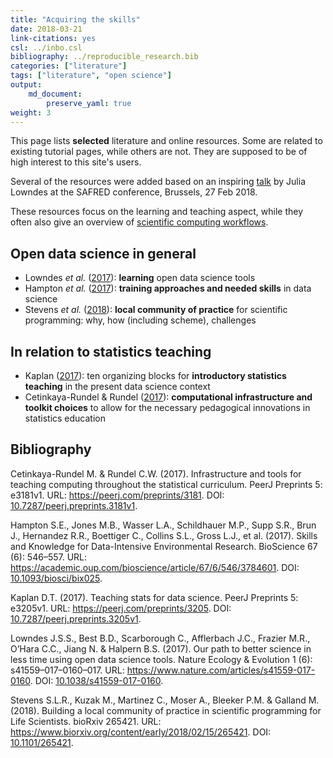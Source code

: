 ```yaml
---
title: "Acquiring the skills"
date: 2018-03-21
link-citations: yes
csl: ../inbo.csl
bibliography: ../reproducible_research.bib
categories: ["literature"]
tags: ["literature", "open science"]
output: 
    md_document:
        preserve_yaml: true
weight: 3
---
```


This page lists **selected** literature and online resources. Some are
related to existing tutorial pages, while others are not. They are
supposed to be of high interest to this site's users.

Several of the resources were added based on an inspiring
[talk](https://docs.google.com/presentation/d/10KkXEv4r3wWtdKvB6RFOPe809eMNldODaRqQxn-jeME/edit?usp=sharing)
by Julia Lowndes at the SAFRED conference, Brussels, 27 Feb 2018.

These resources focus on the learning and teaching aspect, while they
often also give an overview of [scientific computing
workflows](../computing).

Open data science in general
----------------------------

-   Lowndes *et al.* ([2017](#ref-lowndes_our_2017)): **learning** open
    data science tools
-   Hampton *et al.* ([2017](#ref-hampton_skills_2017)): **training
    approaches and needed skills** in data science
-   Stevens *et al.* ([2018](#ref-stevens_building_2018)): **local
    community of practice** for scientific programming: why, how
    (including scheme), challenges

In relation to statistics teaching
----------------------------------

-   Kaplan ([2017](#ref-kaplan_teaching_2017)): ten organizing blocks
    for **introductory statistics teaching** in the present data science
    context
-   Cetinkaya-Rundel & Rundel
    ([2017](#ref-cetinkaya-rundel_infrastructure_2017)): **computational
    infrastructure and toolkit choices** to allow for the necessary
    pedagogical innovations in statistics education

Bibliography
------------

Cetinkaya-Rundel M. & Rundel C.W. (2017). Infrastructure and tools for
teaching computing throughout the statistical curriculum. PeerJ
Preprints 5: e3181v1. URL: <https://peerj.com/preprints/3181>. DOI:
[10.7287/peerj.preprints.3181v1](https://doi.org/10.7287/peerj.preprints.3181v1).

Hampton S.E., Jones M.B., Wasser L.A., Schildhauer M.P., Supp S.R., Brun
J., Hernandez R.R., Boettiger C., Collins S.L., Gross L.J., et al.
(2017). Skills and Knowledge for Data-Intensive Environmental Research.
BioScience 67 (6): 546–557. URL:
<https://academic.oup.com/bioscience/article/67/6/546/3784601>. DOI:
[10.1093/biosci/bix025](https://doi.org/10.1093/biosci/bix025).

Kaplan D.T. (2017). Teaching stats for data science. PeerJ Preprints 5:
e3205v1. URL: <https://peerj.com/preprints/3205>. DOI:
[10.7287/peerj.preprints.3205v1](https://doi.org/10.7287/peerj.preprints.3205v1).

Lowndes J.S.S., Best B.D., Scarborough C., Afflerbach J.C., Frazier
M.R., O’Hara C.C., Jiang N. & Halpern B.S. (2017). Our path to better
science in less time using open data science tools. Nature Ecology &
Evolution 1 (6): s41559–017–0160–017. URL:
<https://www.nature.com/articles/s41559-017-0160>. DOI:
[10.1038/s41559-017-0160](https://doi.org/10.1038/s41559-017-0160).

Stevens S.L.R., Kuzak M., Martinez C., Moser A., Bleeker P.M. & Galland
M. (2018). Building a local community of practice in scientific
programming for Life Scientists. bioRxiv 265421. URL:
<https://www.biorxiv.org/content/early/2018/02/15/265421>. DOI:
[10.1101/265421](https://doi.org/10.1101/265421).
